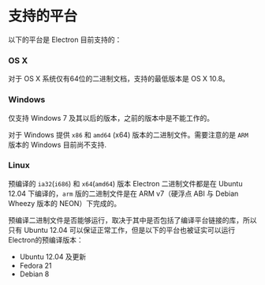 # 支持的平台

以下的平台是 Electron 目前支持的：

### OS X

对于 OS X 系统仅有64位的二进制文档，支持的最低版本是 OS X 10.8。

### Windows

仅支持 Windows 7 及其以后的版本，之前的版本中是不能工作的。

对于 Windows 提供 `x86` 和 `amd64` (x64) 版本的二进制文件。需要注意的是
`ARM` 版本的 Windows 目前尚不支持.

### Linux

预编译的 `ia32`(`i686`) 和 `x64`(`amd64`) 版本 Electron 二进制文件都是在
Ubuntu 12.04 下编译的，`arm` 版的二进制文件是在 ARM v7（硬浮点 ABI 与
Debian Wheezy 版本的 NEON）下完成的。

预编译二进制文件是否能够运行，取决于其中是否包括了编译平台链接的库，所以只有 Ubuntu 12.04
可以保证正常工作，但是以下的平台也被证实可以运行 Electron的预编译版本：

* Ubuntu 12.04 及更新
* Fedora 21
* Debian 8
